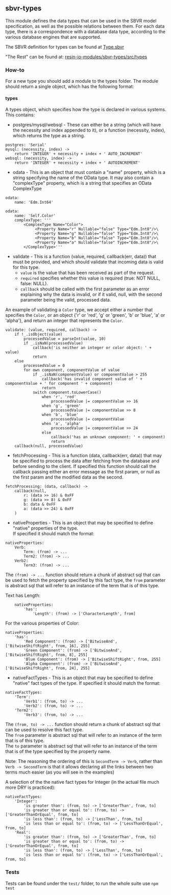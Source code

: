## sbvr-types

This module defines the data types that can be used in the SBVR model
specification, as well as the possible relations between them. For each data 
type, there is a correspondence with a database data type, according to the 
various database engines that are supported.

The SBVR definition for types can be found at [Type.sbvr](https://github.com/resin-io-modules/sbvr-types/blob/master/Type.sbvr)

"The Rest" can be found at: [resin-io-modules/sbvr-types/src/types](https://github.com/resin-io-modules/sbvr-types/tree/master/src/types)

### How-to

For a new type you should add a module to the types folder. The module should return a single object, which has the following format:

#### types
A types object, which specifies how the type is declared in various systems. This contains:

* postgres/mysql/websql - These can either be a string (which will have the necessity and index appended to it), or a function (necessity, index), which returns the type as a string.

```coffee-script
postgres: 'Serial'
mysql: (necessity, index) ->
	return 'INTEGER' + necessity + index + ' AUTO_INCREMENT'
websql: (necessity, index) ->
	return 'INTEGER' + necessity + index + ' AUTOINCREMENT'
```
* odata - This is an object that must contain a "name" property, which is a string specifying the name of the OData type. It may also contain a "complexType" property, which is a string that specifies an OData ComplexType

```coffee-script
odata:
	name: 'Edm.Int64'
```
```coffee-script
odata:
	name: 'Self.Color'
	complexType: '''
		<ComplexType Name="Color">
			 <Property Name="r" Nullable="false" Type="Edm.Int8"/>\
			 <Property Name="g" Nullable="false" Type="Edm.Int8"/>\
			 <Property Name="b" Nullable="false" Type="Edm.Int8"/>\
			 <Property Name="a" Nullable="false" Type="Edm.Int8"/>\
		</ComplexType>'''
```

* validate - This is a function (value, required, callback(err, data)) that must be provided, and which should validate that incoming data is valid for this type.
	* `value` is the value that has been received as part of the request.
	* `required` specifies whether this value is required (true: NOT NULL, false: NULL).  
	* `callback` should be called with the first parameter as an error explaining why the data is invalid, or if it valid, null, with the second parameter being the valid, processed data.

An example of validating a `Color` type, we accept either a number that specifies the `Color`, or an object {'r' or 'red', 'g' or 'green', 'b' or 'blue', 'a' or 'alpha'}, and return an integer that represents the `Color`.

```coffee-script
validate: (value, required, callback) ->
	if !_.isObject(value)
		processedValue = parseInt(value, 10)
		if _.isNaN(processedValue)
			callback('is neither an integer or color object: ' + value)
			return
	else
		processedValue = 0
		for own component, componentValue of value
			if _.isNaN(componentValue) or componentValue > 255
				callback('has invalid component value of ' + componentValue + ' for component ' + component)
				return
			switch component.toLowerCase()
				when 'r', 'red'
					processedValue |= componentValue >> 16
				when 'g', 'green'
					processedValue |= componentValue >> 8
				when 'b', 'blue'
					processedValue |= componentValue
				when 'a', 'alpha'
					processedValue |= componentValue >> 24
				else
					callback('has an unknown component: ' + component)
					return
	callback(null, processedValue)
```

* fetchProcessing - This is a function (data, callback(err, data)) that may be specified to process the data after fetching from the database and before sending to the client. If specified this function should call the callback passing either an error message as the first param, or null as the first param and the modified data as the second.

```coffee-script
fetchProcessing: (data, callback) ->
	callback(null,
		r: (data >> 16) & 0xFF
		g: (data >> 8) & 0xFF
		b: data & 0xFF
		a: (data >> 24) & 0xFF
	)
```

* nativeProperties - This is an object that may be specified to define "native" properties of the type.  
If specified it should match the format:

```coffee-script
nativeProperties:
	Verb:
		Term: (from) -> ...
		Term2: (from) -> ...
	Verb2:
		Term3: (from) -> ...
```

The `(from) -> ...` function should return a chunk of abstract sql that can be used to fetch the property specified by this fact type, the `from` parameter is abstract sql that will refer to an instance of the term that is of this type.

Text has Length:

```coffee-script
	nativeProperties:
		'has':
			'Length': (from) -> ['CharacterLength', from]
```

For the various properties of Color:

```coffee-script
nativeProperties:
	'has':
		'Red Component': (from) -> ['BitwiseAnd', ['BitwiseShiftRight', from, 16], 255]
		'Green Component': (from) -> ['BitwiseAnd', ['BitwiseShiftRight', from, 8], 255]
		'Blue Component': (from) -> ['BitwiseShiftRight', from, 255]
		'Alpha Component': (from) -> ['BitwiseAnd', ['BitwiseShiftRight', from, 24], 255]
```

* nativeFactTypes - This is an object that may be specified to define "native" fact types of the type. If specified it should match the format:

```coffee-script
nativeFactTypes:
	'Term':
		'Verb1': (from, to) -> ...
		'Verb2': (from, to) -> ...
	'Term2':
		'Verb3': (from, to) -> ...
```

The `(from, to) -> ...` function should return a chunk of abstract sql that can be used to resolve this fact type.  
The `from` parameter is abstract sql that will refer to an instance of the term that is of this type.  
The `to`  parameter is abstract sql that will refer to an instance of the term that is of the type specified by the property name.  

Note: The reasoning the ordering of this is `SecondTerm -> Verb`, rather than `Verb -> SecondTerm` is that it allows declaring all the links between two terms much easier (as you will see in the examples)

A selection of the the native fact types for Integer (in the actual file much more DRY is practiced):

```coffee-script
nativeFactTypes:
	'Integer':
		'is greater than': (from, to) -> ['GreaterThan', from, to]
		'is greater than or equal to': (from, to) -> ['GreaterThanOrEqual', from, to]
		'is less than': (from, to) -> ['LessThan', from, to]
		'is less than or equal to': (from, to) -> ['LessThanOrEqual', from, to]
	'Real':
		'is greater than': (from, to) -> ['GreaterThan', from, to]
		'is greater than or equal to': (from, to) -> ['GreaterThanOrEqual', from, to]
		'is less than': (from, to) -> ['LessThan', from, to]
		'is less than or equal to': (from, to) -> ['LessThanOrEqual', from, to]
```


### Tests

Tests can be found under the `test/` folder, to run the whole suite use `npm test`


